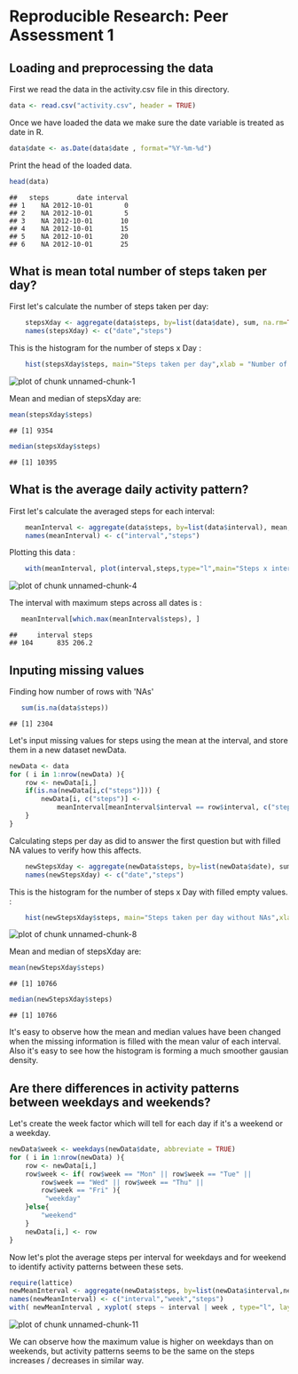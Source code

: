 # Reproducible Research: Peer Assessment 1


## Loading and preprocessing the data
First we read the data in the activity.csv file in this directory.

```r
data <- read.csv("activity.csv", header = TRUE)
```
Once we have loaded the data we make sure the date variable is treated as date in R.

```r
data$date <- as.Date(data$date , format="%Y-%m-%d")
```
Print the head of the loaded data.

```r
head(data)
```

```
##   steps       date interval
## 1    NA 2012-10-01        0
## 2    NA 2012-10-01        5
## 3    NA 2012-10-01       10
## 4    NA 2012-10-01       15
## 5    NA 2012-10-01       20
## 6    NA 2012-10-01       25
```

## What is mean total number of steps taken per day?
First let's calculate the number of steps taken per day:

```r
    stepsXday <- aggregate(data$steps, by=list(data$date), sum, na.rm=TRUE)
    names(stepsXday) <- c("date","steps") 
```
This is the histogram for the number of steps x Day :

```r
    hist(stepsXday$steps, main="Steps taken per day",xlab = "Number of steps",col = "red")
```

![plot of chunk unnamed-chunk-1](figure/unnamed-chunk-1.png) 

Mean and median of stepsXday are:


```r
mean(stepsXday$steps)
```

```
## [1] 9354
```

```r
median(stepsXday$steps)
```

```
## [1] 10395
```
## What is the average daily activity pattern?
First let's calculate the averaged steps for each interval:

```r
    meanInterval <- aggregate(data$steps, by=list(data$interval), mean, na.rm=TRUE)
    names(meanInterval) <- c("interval","steps")
```

Plotting this data :


```r
    with(meanInterval, plot(interval,steps,type="l",main="Steps x interval averaged per day"))
```

![plot of chunk unnamed-chunk-4](figure/unnamed-chunk-4.png) 

The interval with maximum steps across all dates is :


```r
   meanInterval[which.max(meanInterval$steps), ]
```

```
##     interval steps
## 104      835 206.2
```

## Inputing missing values
Finding how number of rows with 'NAs'

```r
   sum(is.na(data$steps))
```

```
## [1] 2304
```

Let's input missing values for steps using the mean at the interval, and store them in a new dataset newData.

```r
newData <- data
for ( i in 1:nrow(newData) ){
    row <- newData[i,]
    if(is.na(newData[i,c("steps")])) {
        newData[i, c("steps")] <- 
            meanInterval[meanInterval$interval == row$interval, c("steps")]
    }
}
```

Calculating steps per day as did to answer the first question but with filled NA values to verify how this affects.


```r
    newStepsXday <- aggregate(newData$steps, by=list(newData$date), sum, na.rm=TRUE)
    names(newStepsXday) <- c("date","steps") 
```

This is the histogram for the number of steps x Day with filled empty values. :


```r
    hist(newStepsXday$steps, main="Steps taken per day without NAs",xlab = "Number of steps",col = "red")
```

![plot of chunk unnamed-chunk-8](figure/unnamed-chunk-8.png) 

Mean and median of stepsXday are:


```r
mean(newStepsXday$steps)
```

```
## [1] 10766
```

```r
median(newStepsXday$steps)
```

```
## [1] 10766
```

It's easy to observe how the mean and median values have been changed when the missing information is filled with the mean valur of each interval. Also it's easy to see how the histogram is forming a much smoother gausian density.

## Are there differences in activity patterns between weekdays and weekends?

Let's create the week factor which will tell for each day if it's a weekend or a weekday.

```r
newData$week <- weekdays(newData$date, abbreviate = TRUE)
for ( i in 1:nrow(newData) ){
    row <- newData[i,]
    row$week <- if( row$week == "Mon" || row$week == "Tue" ||
        row$week == "Wed" || row$week == "Thu" ||
        row$week == "Fri" ){
         "weekday"
    }else{
        "weekend"
    }
    newData[i,] <- row
}
```
Now let's plot the average steps per interval for weekdays and for weekend to identify activity patterns between these sets.

```r
require(lattice)
newMeanInterval <- aggregate(newData$steps, by=list(newData$interval,newData$week), mean, na.rm=TRUE)
names(newMeanInterval) <- c("interval","week","steps")
with( newMeanInterval , xyplot( steps ~ interval | week , type="l", layout=c(1,2) ))
```

![plot of chunk unnamed-chunk-11](figure/unnamed-chunk-11.png) 

We can observe how the maximum value is higher on weekdays than on weekends, but activity patterns seems to be the same on the steps increases / decreases in similar way.

